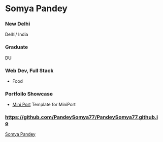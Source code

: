 # Somya Pandey

### New Delhi

Delhi/ India

### Graduate

DU

### Web Dev, Full Stack

- Food

### Portfoilo Showcase

- [Mini Port](https://github.com/PandeySomya77/PandeySomya77.github.io) Template for MiniPort

### https://github.com/PandeySomya77/PandeySomya77.github.io

[Somya Pandey](https://github.com/PandeySomya77)
